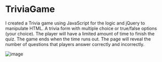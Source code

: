 # TriviaGame

I created a Trivia game using JavaScript for the logic and jQuery to manipulate HTML.
A trivia form with multiple choice or true/false options (your choice).
The player will have a limited amount of time to finish the quiz.
The game ends when the time runs out. The page will reveal the number of questions that players answer correctly and incorrectly.

![image](https://user-images.githubusercontent.com/46582302/65397712-539f1e00-dd80-11e9-9ab4-c1597404ea24.png)
